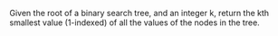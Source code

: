 Given the root of a binary search tree, and an integer k, return the kth smallest value (1-indexed) of all the values of the nodes in the tree.
